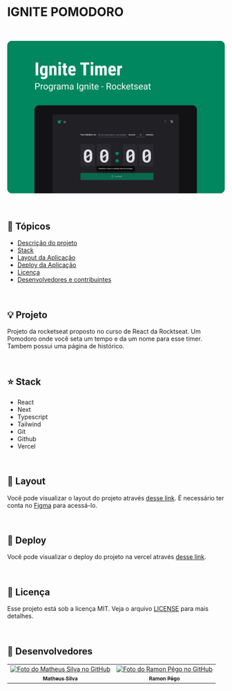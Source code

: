 # IGNITE POMODORO

<br />

![thumbnail](.github/thumbnail.jpg?style=flat)

<br />


## 📌 Tópicos

- [Descrição do projeto](#-projeto)
- [Stack](#-stack)
- [Layout da Aplicação](#-layout)
- [Deploy da Aplicação](#-deploy)
- [Licença](#-licença)
- [Desenvolvedores e contribuintes](#-Desenvolvedores)

<br />

## 💡 Projeto

Projeto da rocketseat proposto no curso de React da Rocktseat. Um Pomodoro onde você seta um tempo e da um nome para esse timer.
Tambem possui uma página de histórico.

<br />

## ⭐ Stack

- React
- Next
- Typescript
- Tailwind
- Git
- Github
- Vercel

<br />

## 🔖 Layout

Você pode visualizar o layout do projeto através [desse link](). É necessário ter conta no [Figma](http://figma.com/) para acessá-lo.

<br />

## 🚀 Deploy

Você pode visualizar o deploy do projeto na vercel através [desse link](https://trinomate.vercel.app/).

<br />

## 📝 Licença

Esse projeto está sob a licença MIT. Veja o arquivo [LICENSE](LICENSE) para mais detalhes.

<br />

## 🧠 Desenvolvedores

<table>
  <tr>
    <td align="center">
      <a href="https://github.com/MatheusRamalho">
        <img src="https://avatars.githubusercontent.com/u/15633283?v=4" width="100px;" alt="Foto do Matheus Silva no GitHub"/><br>
        <sub>
          <b>Matheus Silva</b>
        </sub>
      </a>
    </td>
    <td align="center">
      <a href="https://github.com/ramonpego">
        <img src="https://avatars.githubusercontent.com/u/6185157?v=4" width="100px;" alt="Foto do Ramon Pêgo no GitHub"/><br>
        <sub>
          <b>Ramon Pêgo</b>
        </sub>
      </a>
    </td>
  </tr>
</table>
